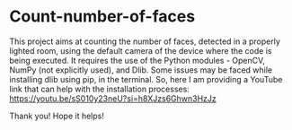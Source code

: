 # Count-number-of-faces
This project aims at counting the number of faces, detected in a properly lighted room, using the default camera of the device where the code is being executed. It requires the use of the Python modules - OpenCV, NumPy (not explicitly used), and Dlib.
Some issues may be faced while installing dlib using pip, in the terminal. So, here I am providing a YouTube link that can help with the installation processes:
https://youtu.be/sS010y23neU?si=h8XJzs6Ghwn3HzJz

Thank you! Hope it helps!
